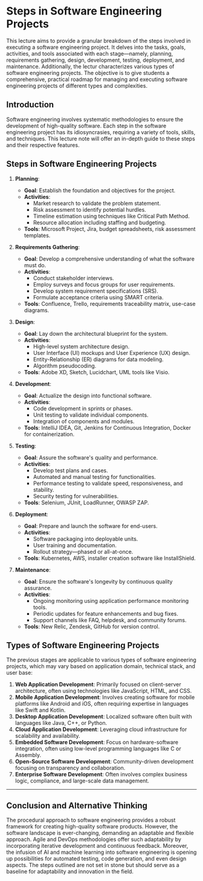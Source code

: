 # Steps in Software Engineering Projects

This lecture aims to provide a granular breakdown of the steps involved in executing a software engineering project. It delves into the tasks, goals, activities, and tools associated with each stage—namely, planning, requirements gathering, design, development, testing, deployment, and maintenance. Additionally, the lectur characterizes various types of software engineering projects. The objective is to give students a comprehensive, practical roadmap for managing and executing software engineering projects of different types and complexities.

## Introduction

Software engineering involves systematic methodologies to ensure the development of high-quality software. Each step in the software engineering project has its idiosyncrasies, requiring a variety of tools, skills, and techniques. This lecture note will offer an in-depth guide to these steps and their respective features.

## Steps in Software Engineering Projects

1. **Planning**:

   - **Goal**: Establish the foundation and objectives for the project.
   - **Activities**:
     - Market research to validate the problem statement.
     - Risk assessment to identify potential hurdles.
     - Timeline estimation using techniques like Critical Path Method.
     - Resource allocation including staffing and budgeting.
   - **Tools**: Microsoft Project, Jira, budget spreadsheets, risk assessment templates.

2. **Requirements Gathering**:

   - **Goal**: Develop a comprehensive understanding of what the software must do.
   - **Activities**:
     - Conduct stakeholder interviews.
     - Employ surveys and focus groups for user requirements.
     - Develop system requirement specifications (SRS).
     - Formulate acceptance criteria using SMART criteria.
   - **Tools**: Confluence, Trello, requirements traceability matrix, use-case diagrams.

3. **Design**:

   - **Goal**: Lay down the architectural blueprint for the system.
   - **Activities**:
     - High-level system architecture design.
     - User Interface (UI) mockups and User Experience (UX) design.
     - Entity-Relationship (ER) diagrams for data modeling.
     - Algorithm pseudocoding.
   - **Tools**: Adobe XD, Sketch, Lucidchart, UML tools like Visio.

4. **Development**:

   - **Goal**: Actualize the design into functional software.
   - **Activities**:
     - Code development in sprints or phases.
     - Unit testing to validate individual components.
     - Integration of components and modules.
   - **Tools**: IntelliJ IDEA, Git, Jenkins for Continuous Integration, Docker for containerization.

5. **Testing**:

   - **Goal**: Assure the software's quality and performance.
   - **Activities**:
     - Develop test plans and cases.
     - Automated and manual testing for functionalities.
     - Performance testing to validate speed, responsiveness, and stability.
     - Security testing for vulnerabilities.
   - **Tools**: Selenium, JUnit, LoadRunner, OWASP ZAP.

6. **Deployment**:

   - **Goal**: Prepare and launch the software for end-users.
   - **Activities**:
     - Software packaging into deployable units.
     - User training and documentation.
     - Rollout strategy—phased or all-at-once.
   - **Tools**: Kubernetes, AWS, installer creation software like InstallShield.

7. **Maintenance**:
   - **Goal**: Ensure the software's longevity by continuous quality assurance.
   - **Activities**:
     - Ongoing monitoring using application performance monitoring tools.
     - Periodic updates for feature enhancements and bug fixes.
     - Support channels like FAQ, helpdesk, and community forums.
   - **Tools**: New Relic, Zendesk, GitHub for version control.

## Types of Software Engineering Projects

The previous stages are applicable to various types of software engineering projects, which may vary based on application domain, technical stack, and user base:

1. **Web Application Development**: Primarily focused on client-server architecture, often using technologies like JavaScript, HTML, and CSS.
2. **Mobile Application Development**: Involves creating software for mobile platforms like Android and iOS, often requiring expertise in languages like Swift and Kotlin.
3. **Desktop Application Development**: Localized software often built with languages like Java, C++, or Python.
4. **Cloud Application Development**: Leveraging cloud infrastructure for scalability and availability.
5. **Embedded Software Development**: Focus on hardware-software integration, often using low-level programming languages like C or Assembly.
6. **Open-Source Software Development**: Community-driven development focusing on transparency and collaboration.
7. **Enterprise Software Development**: Often involves complex business logic, compliance, and large-scale data management.

---

## Conclusion and Alternative Thinking

The procedural approach to software engineering provides a robust framework for creating high-quality software products. However, the software landscape is ever-changing, demanding an adaptable and flexible approach. Agile and DevOps methodologies offer such adaptability by incorporating iterative development and continuous feedback. Moreover, the infusion of AI and machine learning into software engineering is opening up possibilities for automated testing, code generation, and even design aspects. The steps outlined are not set in stone but should serve as a baseline for adaptability and innovation in the field.
